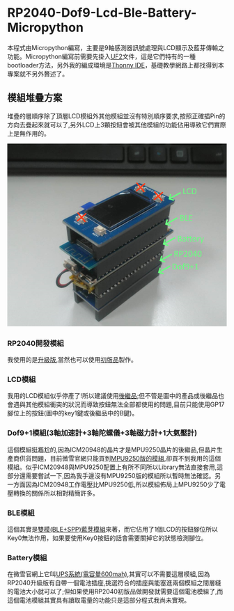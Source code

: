 # RP2040-Dof9-Lcd-Ble-Battery-Micropython
本程式由Micropython編寫，主要是9軸感測器訊號處理與LCD顯示及藍芽傳輸之功能。Micropython編寫前需要先掛入[UF2](http://www.micropython.org/download/rp2-pico/)文件，這是它們特有的一種bootloader方法，另外我的編成環境是[Thonny IDE](https://thonny.org/)，基礎教學網路上都找得到本專案就不另外贅述了。

## 模組堆疊方案
堆疊的層順序除了頂層LCD模組外其他模組並沒有特別順序要求,按照正確插Pin的方向去疊起來就可以了,另外LCD上3顆按鈕會被其他模組的功能佔用導致它們實際上是無作用的。

![全部模組](/images/AllModelView.png)

### RP2040開發模組
我使用的是[升級版](https://www.waveshare.net/shop/RP2040-Plus.htm),當然也可以使用[初版品](https://www.waveshare.net/shop/Raspberry-Pi-Pico.htm)製作。

### LCD模組
我用的LCD模組似乎停產了!所以建議使用[後繼品](https://www.waveshare.net/shop/Pico-LCD-1.14.htm);但不管是圖中的產品或後繼品也會遇與其他模組衝突的狀況而導致按鈕無法全部都使用的問題,目前只能使用GP17腳位上的按鈕(圖中的key1鍵或後繼品中的B鍵)。

### Dof9+1模組(3軸加速計+3軸陀螺儀+3軸磁力計+1大氣壓計)
這個模組挺尷尬的,因為ICM20948的晶片才是MPU9250晶片的後繼品,但晶片生產商供貨問題，目前微雪官網只能買到[MPU9250版的模組](https://www.waveshare.net/shop/Pico-10DOF-IMU.htm),卻買不到我用的這個模組。似乎ICM20948與MPU9250配置上有所不同所以Library無法直接套用,這部分還需要嘗試一下,因為我手邊沒有MPU9250版的模組所以暫時無法確認。另一方面因為ICM20948工作電壓比MPU9250低,所以模組佈局上MPU9250少了電壓轉換的關係所以相對精簡許多。

### BLE模組
這個其實是[雙模(BLE+SPP)藍芽模組](https://www.waveshare.net/shop/Pico-BLE.htm)來著，而它佔用了1個LCD的按鈕腳位所以Key0無法作用，如果要使用Key0按鈕的話會需要關掉它的狀態檢測腳位。

### Battery模組
在微雪官網上它叫[UPS系統(電容量600mah)](https://www.waveshare.net/shop/Pico-UPS-B.htm),其實可以不需要這層模組,因為RP2040升級版有自帶一個電池插座,挑選符合的插座與能塞進兩個模組之間層縫的電池大小就可以了;但如果使用RP2040初版品做開發就需要這個電池模組了,而這個電池模組其實具有讀取電量的功能只是這部分程式我尚未實現。
